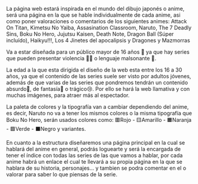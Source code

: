 La página web estará inspirada en el mundo del dibujo japonés o anime, será una página en la que se hable individualmente de cada anime, asi como poner valoraciones o comentarios de los siguientes animes:
Attack On Titan, Kimetsu No Yaiba, Assasination Classroom, Naruto, The 7 Deadly Sins, Boku No Hero, Jujutsu Kaisen, Death Note, Dragon Ball (Súper incluído), Haikyu!!!, Los 4 Jinetes del apocalipsis y Dragones y Mazmorras

Va a estar diseñada para un público mayor de 16 años 🔞 ya que hay series que pueden presentar violencia 👊🏻 o lenguaje malsonante 🤬.

La edad a la que esta dirigida el diseño de la web esta entre los 16 a 30 años, ya que el contenido de las series suele ser visto por adultos jóvenes, además de que varias de las series que pondremos tendrán un contenido absurdo🤪, de fantasía🔮 o trágico😢. Por ello se hará la web llamativa y con muchas imágenes, para atraer más al espectador.

La paleta de colores y la tipografía van a cambiar dependiendo del anime, es decir, Naruto no va a tener los mismos colores o la misma tipografía que Boku No Hero, serán usados colores como: 🟥Rojo - 🟨Amarillo - 🟧Naranja - 
🟩Verde - ⬛Negro y variantes.

En cuanto a la estructura diseñaremos una página principal en la cual se hablará del anime en general, podrás loguearte y será la encargada de tener el índice con todas las series de las que vamos a hablar, por cada anime habrá un enlace el cual te llevará a su propia página en la que se hablara de su historia, personajes... y tambien se podra comentar en el o valorar para saber lo que piensas de la serie.
